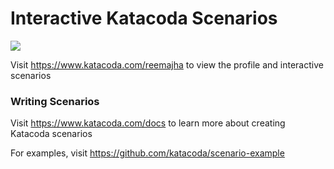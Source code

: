 # Interactive Katacoda Scenarios

[![](http://shields.katacoda.com/katacoda/reemajha/count.svg)](https://www.katacoda.com/reemajha "Get your profile on Katacoda.com")

Visit https://www.katacoda.com/reemajha to view the profile and interactive scenarios

### Writing Scenarios
Visit https://www.katacoda.com/docs to learn more about creating Katacoda scenarios

For examples, visit https://github.com/katacoda/scenario-example
